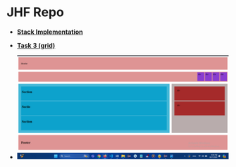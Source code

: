 # JHF Repo

- **[Stack Implementation](Stack%20Task/MyStack.java)**
  
- **[Task 3 (grid)](Task%203%20-%20Grid/grid.html)**
-   ![Layout Screenshot](Task%203%20-%20Grid/grid_hw.png)
